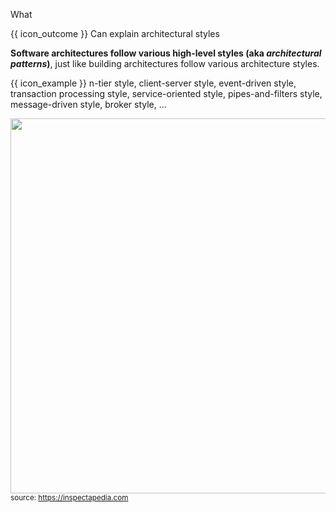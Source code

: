 <span id="title">What</span>

<span id="prereqs"><panel src="../../../introduction/what/unit-inElsewhere-asFlat.md" boilerplate header="%%{{ icon_prereq }} Design → Architecture → Introduction → What%%" /></span>

<span id="outcomes">{{ icon_outcome }} Can explain architectural styles</span>

<div id="body">

**Software architectures follow various high-level styles (aka _architectural patterns_)**, just like <trigger trigger="click" for="modal:archiStyles-buildingArchitectures">building architectures follow various architecture styles</trigger>.

<tip-box> 

{{ icon_example }} n-tier style, client-server style, event-driven style, transaction processing style, service-oriented style, pipes-and-filters style, message-driven style, broker style, ...

</tip-box>

<modal large title="Building Architecture Styles" id="modal:archiStyles-buildingArchitectures">

<img src="https://inspectapedia.com/exterior/ArchitectureStyles.jpg" width="600"/><br>
<sub>source: https://inspectapedia.com</sub>

</modal>

</div>

<div id="extras">
</div>